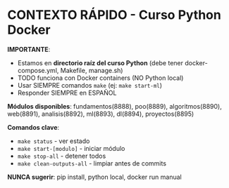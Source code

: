 # CONTEXTO RÁPIDO - Curso Python Docker

**IMPORTANTE**: 
- Estamos en **directorio raíz del curso Python** (debe tener docker-compose.yml, Makefile, manage.sh)
- TODO funciona con Docker containers (NO Python local)
- Usar SIEMPRE comandos `make` (ej: `make start-ml`)
- Responder SIEMPRE en ESPAÑOL

**Módulos disponibles**: fundamentos(8888), poo(8889), algoritmos(8890), web(8891), analisis(8892), ml(8893), dl(8894), proyectos(8895)

**Comandos clave**:
- `make status` - ver estado
- `make start-[modulo]` - iniciar módulo  
- `make stop-all` - detener todos
- `make clean-outputs-all` - limpiar antes de commits

**NUNCA sugerir**: pip install, python local, docker run manual
